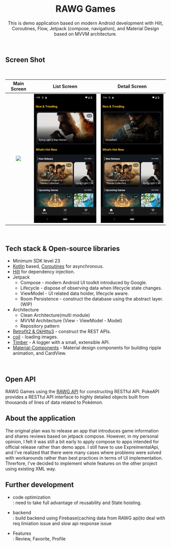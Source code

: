 
<h1 align="center">RAWG Games</h1>

<p align="center">  
This is demo application based on modern Android development with Hilt, Coroutines, Flow, Jetpack (compose, navigation), and Material Design based on MVVM architecture.
</p></br>

## Screen Shot

</br>

| Main Screen | List Screen | Detail Screen |
| :---------------: | :---------------: | :---------------: |
|![](./preview/main.gif) |![](./preview/list.gif)  |![](./preview/detail.gif) |

</br>

## Tech stack & Open-source libraries

- Minimum SDK level 23
- [Kotlin](https://kotlinlang.org/) based, [Coroutines](https://github.com/Kotlin/kotlinx.coroutines) for asynchronous.
- [Hilt](https://dagger.dev/hilt/) for dependency injection.
- Jetpack
  - Compose - modern Android UI toolkit introduced by Google.
  - Lifecycle - dispose of observing data when lifecycle state changes.
  - ViewModel - UI related data holder, lifecycle aware.
  - Room Persistence - construct the database using the abstract layer.(WIP)
- Architecture
  - Clean Architecture(multi module)
  - MVVM Architecture (View - ViewModel - Model)
  - Repository pattern
- [Retrofit2 & OkHttp3](https://github.com/square/retrofit) - construct the REST APIs.
- [coil](https://github.com/coil-kt/coil) - loading images.
- [Timber](https://github.com/JakeWharton/timber) - A logger with a small, extensible API.
- [Material-Components](https://github.com/material-components/material-components-android) - Material design components for building ripple animation, and CardView.
</br>

## Open API
RAWG Games using the [RAWG API](https://rawg.io/apidocs) for constructing RESTful API.
PokeAPI provides a RESTful API interface to highly detailed objects built from thousands of lines of data related to Pokémon.
</br>

## About the application
The original plan was to release an app that introduces game information and shares reviews based on jetpack compose. However, in my personal opinion, I felt it was still a bit early to apply compose to apps intended for official release rather than demo apps. I still have to use ExpreimentalApi, and I've realized that there were many cases where problems were solved with workarounds rather than best practices in terms of UI implementation. Threrfore, I've decided to implement whole features on the other project using existing XML way.
</br>

## Further development
- code optimization</br>
: need to take full advantage of reusability and State hoisting.

- backend</br>
: build backend using Firebase(caching data from RAWG api)to deal with req limiation issue and slow api response issue

- Features</br>
: Review, Favorite, Profile








